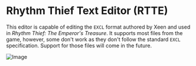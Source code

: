 # Rhythm Thief Text Editor (RTTE)
This editor is capable of editing the `EXCL` format authored by Xeen and used in *Rhythm Thief: The Emperor's Treasure*.
It supports most files from the game, however, some don't work as they don't follow the standard `EXCL` specification. Support for those files will come in the future.

![Image](https://encrypted-tbn0.gstatic.com/images?q=tbn:ANd9GcSKI2bJaGCIbWnUIwVUgL8I8pJEr-9ikjxPlQ&s)